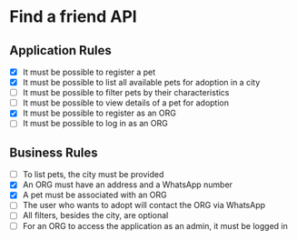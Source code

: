 # Find a friend API

## Application Rules

- [x] It must be possible to register a pet
- [x] It must be possible to list all available pets for adoption in a city
- [ ] It must be possible to filter pets by their characteristics
- [ ] It must be possible to view details of a pet for adoption
- [x] It must be possible to register as an ORG
- [ ] It must be possible to log in as an ORG

## Business Rules

- [ ] To list pets, the city must be provided
- [x] An ORG must have an address and a WhatsApp number
- [x] A pet must be associated with an ORG
- [ ] The user who wants to adopt will contact the ORG via WhatsApp
- [ ] All filters, besides the city, are optional
- [ ] For an ORG to access the application as an admin, it must be logged in
